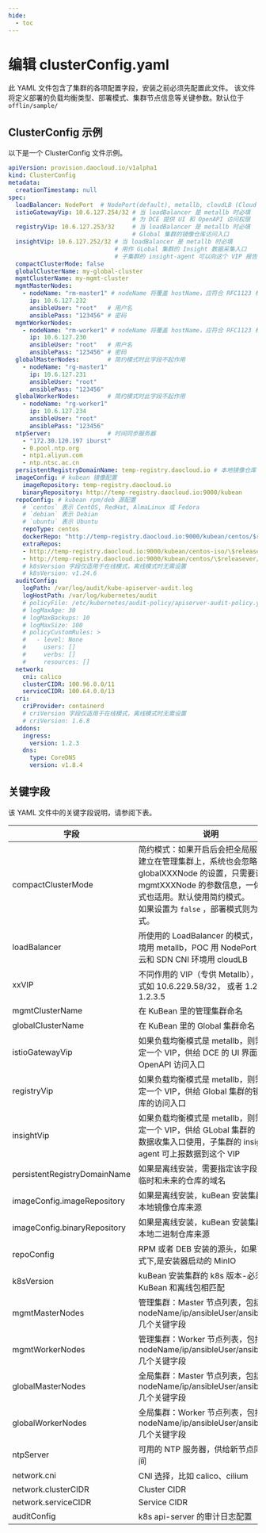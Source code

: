 ```yaml
---
hide:
  - toc
---
```


# 编辑 clusterConfig.yaml

此 YAML 文件包含了集群的各项配置字段，安装之前必须先配置此文件。
该文件将定义部署的负载均衡类型、部署模式、集群节点信息等关键参数。默认位于 `offlin/sample/`

## ClusterConfig 示例

以下是一个 ClusterConfig 文件示例。

```yaml
apiVersion: provision.daocloud.io/v1alpha1
kind: ClusterConfig
metadata:
  creationTimestamp: null
spec:
  loadBalancer: NodePort  # NodePort(default), metallb, cloudLB (Cloud Controller)
  istioGatewayVip: 10.6.127.254/32 # 当 loadBalancer 是 metallb 时必填
                                   # 为 DCE 提供 UI 和 OpenAPI 访问权限
  registryVip: 10.6.127.253/32     # 当 loadBalancer 是 metallb 时必填
                                   # Global 集群的镜像仓库访问入口
  insightVip: 10.6.127.252/32 # 当 loadBalancer 是 metallb 时必填
                              # 用作 GLobal 集群的 Insight 数据采集入口
                              # 子集群的 insight-agent 可以向这个 VIP 报告数据
  compactClusterMode: false
  globalClusterName: my-global-cluster
  mgmtClusterName: my-mgmt-cluster
  mgmtMasterNodes:
    - nodeName: "rm-master1" # nodeName 将覆盖 hostName，应符合 RFC1123 标准
      ip: 10.6.127.232
      ansibleUser: "root"   # 用户名
      ansiblePass: "123456" # 密码
  mgmtWorkerNodes:
    - nodeName: "rm-worker1" # nodeName 将覆盖 hostName，应符合 RFC1123 标准
      ip: 10.6.127.230
      ansibleUser: "root"   # 用户名
      ansiblePass: "123456" # 密码
  globalMasterNodes:        # 简约模式时此字段不起作用
    - nodeName: "rg-master1"
      ip: 10.6.127.231
      ansibleUser: "root"
      ansiblePass: "123456"
  globalWorkerNodes:        # 简约模式时此字段不起作用
    - nodeName: "rg-worker1"
      ip: 10.6.127.234
      ansibleUser: "root"
      ansiblePass: "123456"
  ntpServer:                # 时间同步服务器
    - "172.30.120.197 iburst"
    - 0.pool.ntp.org
    - ntp1.aliyun.com
    - ntp.ntsc.ac.cn
  persistentRegistryDomainName: temp-registry.daocloud.io # 本地镜像仓库
  imageConfig: # kubean 镜像配置
    imageRepository: temp-registry.daocloud.io
    binaryRepository: http://temp-registry.daocloud.io:9000/kubean
  repoConfig: # kubean rpm/deb 源配置
    # `centos` 表示 CentOS, RedHat, AlmaLinux 或 Fedora
    # `debian` 表示 Debian
    # `ubuntu` 表示 Ubuntu
    repoType: centos
    dockerRepo: "http://temp-registry.daocloud.io:9000/kubean/centos/$releasever/os/$basearch"
    extraRepos:
    - http://temp-registry.daocloud.io:9000/kubean/centos-iso/\$releasever/os/\$basearch
    - http://temp-registry.daocloud.io:9000/kubean/centos/\$releasever/os/\$basearch
    # k8sVersion 字段仅适用于在线模式，离线模式时无需设置
    # k8sVersion: v1.24.6
  auditConfig:
    logPath: /var/log/audit/kube-apiserver-audit.log
    logHostPath: /var/log/kubernetes/audit
    # policyFile: /etc/kubernetes/audit-policy/apiserver-audit-policy.yaml
    # logMaxAge: 30
    # logMaxBackups: 10
    # logMaxSize: 100
    # policyCustomRules: >
    #   - level: None
    #     users: []
    #     verbs: []
    #     resources: []
  network:
    cni: calico
    clusterCIDR: 100.96.0.0/11
    serviceCIDR: 100.64.0.0/13
  cri:
    criProvider: containerd
    # criVersion 字段仅适用于在线模式，离线模式时无需设置
    # criVersion: 1.6.8
  addons:
    ingress:
      version: 1.2.3
    dns:
      type: CoreDNS
      version: v1.8.4
```

## 关键字段

该 YAML 文件中的关键字段说明，请参阅下表。

| 字段                         | 说明                                                         | 默认值                                                 |
| ---------------------------- | ------------------------------------------------------------ | ------------------------------------------------------ |
| compactClusterMode           | 简约模式：如果开启后会把全局服务集群建立在管理集群上，系统也会忽略 globalXXXNode 的设置，只需要设置 mgmtXXXNode 的参数信息，一体机模式也适用。默认使用简约模式。<br />如果设置为 `false` ，部署模式则为经典模式。 | true                                                   |
| loadBalancer                 | 所使用的 LoadBalancer 的模式，物理环境用 metallb，POC 用 NodePort，公有云和 SDN CNI 环境用 cloudLB | NodePort(default), metallb, cloudLB (Cloud Controller) |
| xxVIP                        | 不同作用的 VIP（专供 Metallb），注意格式如 10.6.229.58/32， 或者 1.2.3.4-1.2.3.5 | NA                                                     |
| mgmtClusterName              | 在 KuBean 里的管理集群命名                                   | NA                                                     |
| globalClusterName            | 在 KuBean 里的 Global 集群命名                               | NA                                                     |
| istioGatewayVip              | 如果负载均衡模式是 metallb，则需要指定一个 VIP，供给 DCE 的 UI 界面和 OpenAPI 访问入口 | NA                                                     |
| registryVip                  | 如果负载均衡模式是 metallb，则需要指定一个 VIP，供给 Global 集群的镜像仓库的访问入口 | NA                                                     |
| insightVip                   | 如果负载均衡模式是 metallb，则需要指定一个 VIP，供给 GLobal 集群的 insight 数据收集入口使用，子集群的 insight-agent 可上报数据到这个 VIP | NA                                                     |
| persistentRegistryDomainName | 如果是离线安装，需要指定该字段，指定临时和未来的仓库的域名   | NA                                                     |
| imageConfig.imageRepository  | 如果是离线安装，kuBean 安装集群时的本地镜像仓库来源          | NA                                                     |
| imageConfig.binaryRepository | 如果是离线安装，kuBean 安装集群时的本地二进制仓库来源        | https://files.m.daocloud.io                            |
| repoConfig                   | RPM 或者 DEB 安装的源头，如果离线模式下,是安装器启动的 MinIO | NA                                                     |
| k8sVersion                   | kuBean 安装集群的 k8s 版本-必须跟 KuBean 和离线包相匹配      | NA                                                     |
| mgmtMasterNodes              | 管理集群：Master 节点列表，包括 nodeName/ip/ansibleUser/ansiblePass 几个关键字段 | NA                                                     |
| mgmtWorkerNodes              | 管理集群：Worker 节点列表，包括 nodeName/ip/ansibleUser/ansiblePass 几个关键字段 | NA                                                     |
| globalMasterNodes            | 全局集群：Master 节点列表，包括 nodeName/ip/ansibleUser/ansiblePass 几个关键字段 | NA                                                     |
| globalWorkerNodes            | 全局集群：Worker 节点列表，包括 nodeName/ip/ansibleUser/ansiblePass 几个关键字段 | NA                                                     |
| ntpServer                    | 可用的 NTP 服务器，供给新节点同步时间                        | NA                                                     |
| network.cni                  | CNI 选择，比如 calico、cilium                                | calico                                                 |
| network.clusterCIDR          | Cluster CIDR                                                 | NA                                                     |
| network.serviceCIDR          | Service CIDR                                                 | NA                                                     |
| auditConfig                  | k8s api-server 的审计日志配置                                | 默认关闭                                               |

